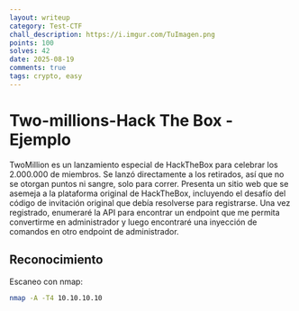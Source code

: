 ```yaml
---
layout: writeup
category: Test-CTF
chall_description: https://i.imgur.com/TuImagen.png
points: 100
solves: 42
date: 2025-08-19
comments: true
tags: crypto, easy
---
```


# Two-millions-Hack The Box - Ejemplo

TwoMillion es un lanzamiento especial de HackTheBox para celebrar los 2.000.000 de miembros. Se lanzó directamente a los retirados, así que no se otorgan puntos ni sangre, solo para correr. Presenta un sitio web que se asemeja a la plataforma original de HackTheBox, incluyendo el desafío del código de invitación original que debía resolverse para registrarse. Una vez registrado, enumeraré la API para encontrar un endpoint que me permita convertirme en administrador y luego encontraré una inyección de comandos en otro endpoint de administrador.



## Reconocimiento
Escaneo con nmap:
```bash
nmap -A -T4 10.10.10.10
```
